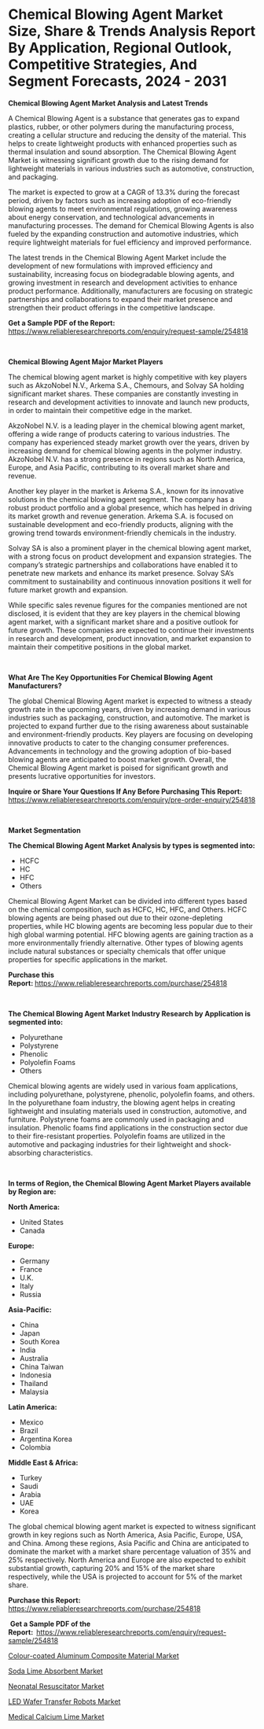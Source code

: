 <p><h1>Chemical Blowing Agent Market Size, Share & Trends Analysis Report By Application, Regional Outlook, Competitive Strategies, And Segment Forecasts, 2024 - 2031</h1></p><p><strong>Chemical Blowing Agent Market Analysis and Latest Trends</strong></p>
<p><p>A Chemical Blowing Agent is a substance that generates gas to expand plastics, rubber, or other polymers during the manufacturing process, creating a cellular structure and reducing the density of the material. This helps to create lightweight products with enhanced properties such as thermal insulation and sound absorption. The Chemical Blowing Agent Market is witnessing significant growth due to the rising demand for lightweight materials in various industries such as automotive, construction, and packaging.</p><p>The market is expected to grow at a CAGR of 13.3% during the forecast period, driven by factors such as increasing adoption of eco-friendly blowing agents to meet environmental regulations, growing awareness about energy conservation, and technological advancements in manufacturing processes. The demand for Chemical Blowing Agents is also fueled by the expanding construction and automotive industries, which require lightweight materials for fuel efficiency and improved performance.</p><p>The latest trends in the Chemical Blowing Agent Market include the development of new formulations with improved efficiency and sustainability, increasing focus on biodegradable blowing agents, and growing investment in research and development activities to enhance product performance. Additionally, manufacturers are focusing on strategic partnerships and collaborations to expand their market presence and strengthen their product offerings in the competitive landscape.</p></p>
<p><strong>Get a Sample PDF of the Report:&nbsp;</strong> <a href="https://www.reliableresearchreports.com/enquiry/request-sample/254818">https://www.reliableresearchreports.com/enquiry/request-sample/254818</a></p>
<p>&nbsp;</p>
<p><strong>Chemical Blowing Agent Major Market Players</strong></p>
<p><p>The chemical blowing agent market is highly competitive with key players such as AkzoNobel N.V., Arkema S.A., Chemours, and Solvay SA holding significant market shares. These companies are constantly investing in research and development activities to innovate and launch new products, in order to maintain their competitive edge in the market.</p><p>AkzoNobel N.V. is a leading player in the chemical blowing agent market, offering a wide range of products catering to various industries. The company has experienced steady market growth over the years, driven by increasing demand for chemical blowing agents in the polymer industry. AkzoNobel N.V. has a strong presence in regions such as North America, Europe, and Asia Pacific, contributing to its overall market share and revenue.</p><p>Another key player in the market is Arkema S.A., known for its innovative solutions in the chemical blowing agent segment. The company has a robust product portfolio and a global presence, which has helped in driving its market growth and revenue generation. Arkema S.A. is focused on sustainable development and eco-friendly products, aligning with the growing trend towards environment-friendly chemicals in the industry.</p><p>Solvay SA is also a prominent player in the chemical blowing agent market, with a strong focus on product development and expansion strategies. The company’s strategic partnerships and collaborations have enabled it to penetrate new markets and enhance its market presence. Solvay SA’s commitment to sustainability and continuous innovation positions it well for future market growth and expansion.</p><p>While specific sales revenue figures for the companies mentioned are not disclosed, it is evident that they are key players in the chemical blowing agent market, with a significant market share and a positive outlook for future growth. These companies are expected to continue their investments in research and development, product innovation, and market expansion to maintain their competitive positions in the global market.</p></p>
<p>&nbsp;</p>
<p><strong>What Are The Key Opportunities For Chemical Blowing Agent Manufacturers?</strong></p>
<p><p>The global Chemical Blowing Agent market is expected to witness a steady growth rate in the upcoming years, driven by increasing demand in various industries such as packaging, construction, and automotive. The market is projected to expand further due to the rising awareness about sustainable and environment-friendly products. Key players are focusing on developing innovative products to cater to the changing consumer preferences. Advancements in technology and the growing adoption of bio-based blowing agents are anticipated to boost market growth. Overall, the Chemical Blowing Agent market is poised for significant growth and presents lucrative opportunities for investors.</p></p>
<p><strong>Inquire or Share Your Questions If Any Before Purchasing This Report:</strong> <a href="https://www.reliableresearchreports.com/enquiry/pre-order-enquiry/254818">https://www.reliableresearchreports.com/enquiry/pre-order-enquiry/254818</a></p>
<p>&nbsp;</p>
<p><strong>Market Segmentation</strong></p>
<p><strong>The Chemical Blowing Agent Market Analysis by types is segmented into:</strong></p>
<p><ul><li>HCFC</li><li>HC</li><li>HFC</li><li>Others</li></ul></p>
<p><p>Chemical Blowing Agent Market can be divided into different types based on the chemical composition, such as HCFC, HC, HFC, and Others. HCFC blowing agents are being phased out due to their ozone-depleting properties, while HC blowing agents are becoming less popular due to their high global warming potential. HFC blowing agents are gaining traction as a more environmentally friendly alternative. Other types of blowing agents include natural substances or specialty chemicals that offer unique properties for specific applications in the market.</p></p>
<p><strong>Purchase this Report:&nbsp;</strong><a href="https://www.reliableresearchreports.com/purchase/254818">https://www.reliableresearchreports.com/purchase/254818</a></p>
<p>&nbsp;</p>
<p><strong>The Chemical Blowing Agent Market Industry Research by Application is segmented into:</strong></p>
<p><ul><li>Polyurethane</li><li>Polystyrene</li><li>Phenolic</li><li>Polyolefin Foams</li><li>Others</li></ul></p>
<p><p>Chemical blowing agents are widely used in various foam applications, including polyurethane, polystyrene, phenolic, polyolefin foams, and others. In the polyurethane foam industry, the blowing agent helps in creating lightweight and insulating materials used in construction, automotive, and furniture. Polystyrene foams are commonly used in packaging and insulation. Phenolic foams find applications in the construction sector due to their fire-resistant properties. Polyolefin foams are utilized in the automotive and packaging industries for their lightweight and shock-absorbing characteristics.</p></p>
<p>&nbsp;</p>
<p><strong>In terms of Region, the Chemical Blowing Agent Market Players available by Region are:</strong></p>
<p>
    <p> <strong> North America: </strong>
        <ul>
            <li>United States</li>
            <li>Canada</li>
        </ul>
        </p> 
    <p> <strong> Europe: </strong>
        <ul>
            <li>Germany</li>
            <li>France</li>
            <li>U.K.</li>
            <li>Italy</li>
            <li>Russia</li>
        </ul>
        </p> 
    <p> <strong> Asia-Pacific: </strong>
        <ul>
            <li>China</li>
            <li>Japan</li>
            <li>South Korea</li>
            <li>India</li>
            <li>Australia</li>
            <li>China Taiwan</li>
            <li>Indonesia</li>
            <li>Thailand</li>
            <li>Malaysia</li>
        </ul>
        </p> 
    <p> <strong> Latin America: </strong>
        <ul>
            <li>Mexico</li>
            <li>Brazil</li>
            <li>Argentina Korea</li>
            <li>Colombia</li>
        </ul>
        </p> 
    <p> <strong> Middle East & Africa: </strong>
        <ul>
            <li>Turkey</li>
            <li>Saudi</li>
            <li>Arabia</li>
            <li>UAE</li>
            <li>Korea</li>
        </ul>
    </p>
    </p>
<p><p>The global chemical blowing agent market is expected to witness significant growth in key regions such as North America, Asia Pacific, Europe, USA, and China. Among these regions, Asia Pacific and China are anticipated to dominate the market with a market share percentage valuation of 35% and 25% respectively. North America and Europe are also expected to exhibit substantial growth, capturing 20% and 15% of the market share respectively, while the USA is projected to account for 5% of the market share.</p></p>
<p><strong>Purchase this Report: </strong><a href="https://www.reliableresearchreports.com/purchase/254818">https://www.reliableresearchreports.com/purchase/254818</a></p>
<p>&nbsp;<strong>Get a Sample PDF of the Report:&nbsp;&nbsp;</strong><a href="https://www.reliableresearchreports.com/enquiry/request-sample/254818">https://www.reliableresearchreports.com/enquiry/request-sample/254818</a></p>
<p><strong></strong></p>
<p><p><a href="https://view.publitas.com/reportprime-1/colour-coated-aluminum-composite-material-market-analysis-examines-its-scope-on-growth-opportunities-and-forecasted-trends-spanning-from-2024-to-2031/">Colour-coated Aluminum Composite Material Market</a></p><p><a href="https://frill-swim-3cd.notion.site/Soda-Lime-Absorbent-Market-Size-Share-Trends-Analysis-Report-By-Application-Regional-Outlook-Co-3dc858b33a7a4ef8a6325d2494d66c0c">Soda Lime Absorbent Market</a></p><p><a href="https://gentle-editor-9db.notion.site/Neonatal-Resuscitator-Market-with-the-goal-of-estimating-the-market-size-and-future-growth-potential-d134c6525a904c14a5d2ecd20384fe8c">Neonatal Resuscitator Market</a></p><p><a href="https://view.publitas.com/reportprime-1/led-wafer-transfer-robots-market-research-report-unlocks-analysis-on-the-market-financial-status-market-size-and-market-revenue-upto-2031/">LED Wafer Transfer Robots Market</a></p><p><a href="https://spotless-saver-8fd.notion.site/Medical-Calcium-Lime-Market-Size-Share-Trends-Analysis-Report-By-Application-Regional-Outlook-C-258605099bc5403180d30297f4582c3c">Medical Calcium Lime Market</a></p></p>